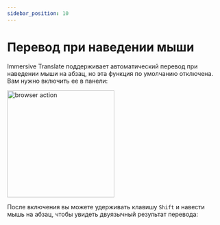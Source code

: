 ```yaml
---
sidebar_position: 10
---
```


# Перевод при наведении мыши

Immersive Translate поддерживает автоматический перевод при наведении мыши на абзац, но эта функция по умолчанию отключена. Вам нужно включить ее в панели:

<img src="https://s.immersivetranslate.com/static/official-static/assets/mouse-hover.png" alt="browser action" width="250" />

После включения вы можете удерживать клавишу `Shift` и навести мышь на абзац, чтобы увидеть двуязычный результат перевода:
